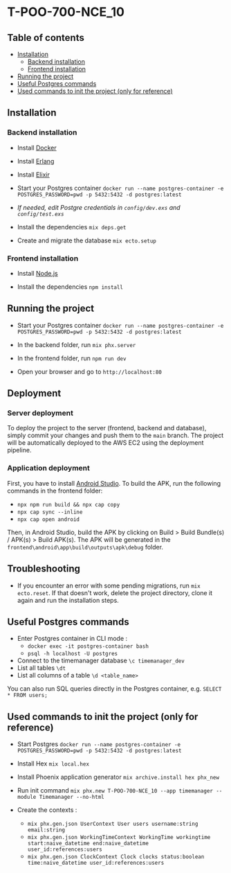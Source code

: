 # T-POO-700-NCE_10

## Table of contents

- [Installation](#installation)
  - [Backend installation](#backend-installation)
  - [Frontend installation](#frontend-installation)
- [Running the project](#running-the-project)
- [Useful Postgres commands](#useful-postgres-commands)
- [Used commands to init the project (only for reference)](#used-commands-to-init-the-project-only-for-reference)

## Installation

### Backend installation

- Install [Docker](https://desktop.docker.com/win/main/amd64/Docker%20Desktop%20Installer.exe?utm_source=docker&utm_medium=webreferral&utm_campaign=dd-smartbutton&utm_location=module)

- Install [Erlang](https://erlang.org/download/otp_win64_27.1.exe)

- Install [Elixir](https://objects.githubusercontent.com/github-production-release-asset-2e65be/1234714/228b2629-2ae4-49a0-a085-75c4c4af46d3?X-Amz-Algorithm=AWS4-HMAC-SHA256&X-Amz-Credential=releaseassetproduction%2F20241007%2Fus-east-1%2Fs3%2Faws4_request&X-Amz-Date=20241007T085513Z&X-Amz-Expires=300&X-Amz-Signature=f4bd4495bd681f467d1598acd01f61b9655084da7a951dae8eea8fef8637437d&X-Amz-SignedHeaders=host&response-content-disposition=attachment%3B%20filename%3Delixir-otp-27.exe&response-content-type=application%2Foctet-stream)

- Start your Postgres container `docker run --name postgres-container -e POSTGRES_PASSWORD=pwd -p 5432:5432 -d postgres:latest`

- *If needed, edit Postgre credentials in `config/dev.exs` and `config/test.exs`*

- Install the dependencies `mix deps.get`

- Create and migrate the database `mix ecto.setup`

### Frontend installation

- Install [Node.js](https://nodejs.org/en/download/)

- Install the dependencies `npm install`

## Running the project

- Start your Postgres container `docker run --name postgres-container -e POSTGRES_PASSWORD=pwd -p 5432:5432 -d postgres:latest`

- In the backend folder, run `mix phx.server`

- In the frontend folder, run `npm run dev`

- Open your browser and go to `http://localhost:80`

## Deployment

### Server deployment

To deploy the project to the server (frontend, backend and database), simply commit your changes and push them to the `main` branch. The project will be automatically deployed to the AWS EC2 using the deployment pipeline.

### Application deployment

First, you have to install [Android Studio](https://r5---sn-5hne6nzd.gvt1.com/edgedl/android/studio/install/2024.1.2.12/android-studio-2024.1.2.12-windows.exe?cms_redirect=yes&met=1729501824,&mh=q1&mip=163.5.23.73&mm=28&mn=sn-5hne6nzd&ms=nvh&mt=1729501463&mv=m&mvi=5&pl=27&rmhost=r2---sn-5hne6nzd.gvt1.com&rms=nvh,nvh&shardbypass=sd&smhost=r2---sn-5hne6nsy.gvt1.com).
To build the APK, run the following commands in the frontend folder:

- `npx npm run build && npx cap copy`
- `npx cap sync --inline`
- `npx cap open android`

Then, in Android Studio, build the APK by clicking on Build > Build Bundle(s) / APK(s) > Build APK(s).
The APK will be generated in the `frontend\android\app\build\outputs\apk\debug` folder.

## Troubleshooting

- If you encounter an error with some pending migrations, run `mix ecto.reset`. If that doesn't work, delete the project directory, clone it again and run the installation steps.

## Useful Postgres commands

- Enter Postgres container in CLI mode :
  - `docker exec -it postgres-container bash`
  - `psql -h localhost -U postgres`
- Connect to the timemanager database `\c timemanager_dev`
- List all tables `\dt`
- List all columns of a table `\d <table_name>`

You can also run SQL queries directly in the Postgres container, e.g. `SELECT * FROM users;`

## Used commands to init the project (only for reference)

- Start Postgres `docker run --name postgres-container -e POSTGRES_PASSWORD=pwd -p 5432:5432 -d postgres:latest`

- Install Hex `mix local.hex`

- Install Phoenix application generator `mix archive.install hex phx_new`

- Run init command `mix phx.new T-POO-700-NCE_10 --app timemanager --module Timemanager --no-html`

- Create the contexts :
  - `mix phx.gen.json UserContext User users username:string email:string`
  - `mix phx.gen.json WorkingTimeContext WorkingTime workingtime start:naive_datetime end:naive_datetime user_id:references:users`
  - `mix phx.gen.json ClockContext Clock clocks status:boolean time:naive_datetime user_id:references:users`
